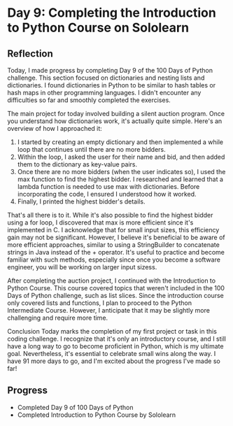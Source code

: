# Day 9: Completing the Introduction to Python Course on Sololearn
## Reflection
 Today, I made progress by completing Day 9 of the 100 Days of Python challenge. This section focused on dictionaries and nesting lists and dictionaries. I found dictionaries in Python to be similar to hash tables or hash maps in other programming languages. I didn't encounter any difficulties so far and smoothly completed the exercises.

 The main project for today involved building a silent auction program. Once you understand how dictionaries work, it's actually quite simple. Here's an overview of how I approached it:

 1. I started by creating an empty dictionary and then implemented a while loop that continues until there are no more bidders.
 2. Within the loop, I asked the user for their name and bid, and then added them to the dictionary as key-value pairs.
 3. Once there are no more bidders (when the user indicates so), I used the max function to find the highest bidder. I researched and learned that a lambda function is needed to use max with dictionaries. Before incorporating the code, I ensured I understood how it worked.
 4. Finally, I printed the highest bidder's details.

 That's all there is to it. While it's also possible to find the highest bidder using a for loop, I discovered that max is more efficient since it's implemented in C. I acknowledge that for small input sizes, this efficiency gain may not be significant. However, I believe it's beneficial to be aware of more efficient approaches, similar to using a StringBuilder to concatenate strings in Java instead of the + operator. It's useful to practice and become familiar with such methods, especially since once you become a software engineer, you will be working on larger input sizess.

 After completing the auction project, I continued with the Introduction to Python Course. This course covered topics that weren't included in the 100 Days of Python challenge, such as list slices. Since the introduction course only covered lists and functions, I plan to proceed to the Python Intermediate Course. However, I anticipate that it may be slightly more challenging and require more time.

 Conclusion
 Today marks the completion of my first project or task in this coding challenge. I recognize that it's only an introductory course, and I still have a long way to go to become proficient in Python, which is my ultimate goal. Nevertheless, it's essential to celebrate small wins along the way. I have 91 more days to go, and I'm excited about the progress I've made so far!

## Progress
 - Completed Day 9 of 100 Days of Python
 - Completed Introduction to Python Course by Sololearn